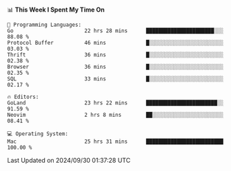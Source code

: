 <!--START_SECTION:waka-->
📊 **This Week I Spent My Time On** 

```text
💬 Programming Languages: 
Go                       22 hrs 28 mins      ██████████████████████░░░   88.08 % 
Protocol Buffer          46 mins             █░░░░░░░░░░░░░░░░░░░░░░░░   03.03 % 
Thrift                   36 mins             █░░░░░░░░░░░░░░░░░░░░░░░░   02.38 % 
Browser                  36 mins             █░░░░░░░░░░░░░░░░░░░░░░░░   02.35 % 
SQL                      33 mins             █░░░░░░░░░░░░░░░░░░░░░░░░   02.17 % 

🔥 Editors: 
GoLand                   23 hrs 22 mins      ███████████████████████░░   91.59 % 
Neovim                   2 hrs 8 mins        ██░░░░░░░░░░░░░░░░░░░░░░░   08.41 % 

💻 Operating System: 
Mac                      25 hrs 31 mins      █████████████████████████   100.00 % 
```


 Last Updated on 2024/09/30 01:37:28 UTC
<!--END_SECTION:waka-->
